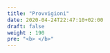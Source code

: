 ```yaml
---
title: "Provvigioni"
date: 2020-04-24T22:47:10+02:00
draft: false
weight : 190
pre: "<b> </b>"
---
```

